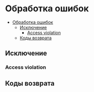 
# Обработка ошибок

- [Обработка ошибок](#обработка-ошибок)
  - [Исключение](#исключение)
    - [Access violation](#access-violation)
  - [Коды возврата](#коды-возврата)

## Исключение

### Access violation

## Коды возврата